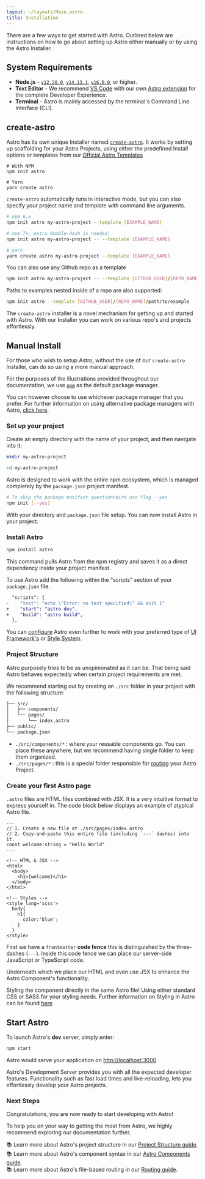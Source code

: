 ```yaml
---
layout: ~/layouts/Main.astro
title: Installation
---
```


There are a few ways to get started with Astro. Outlined below are instructions on how to go about setting up Astro either manually or by using the Astro Installer.

## System Requirements

- **Node.js** - [`v12.20.0`](https://nodejs.org/en/download/releases/), [`v14.13.1`](https://nodejs.org/en/download/), [`v16.0.0`](https://nodejs.org/en/download/current/), or higher.
- **Text Editor** - We recommend [VS Code](https://code.visualstudio.com/) with our own [Astro extension](https://marketplace.visualstudio.com/items?itemName=astro-build.astro-vscode) for the complete Developer Experience.
- **Terminal** - Astro is mainly accessed by the terminal's Command Line Interface (CLI).

## create-astro

Astro has its own unique Installer named [`create-astro`](https://github.com/snowpackjs/astro/tree/main/packages/create-astro). It works by setting up scaffolding for your Astro Projects, using either the predefined Install options or templates from our [Official Astro Templates](https://github.com/snowpackjs/astro/tree/main/examples)

```shell
# With NPM
npm init astro

# Yarn
yarn create astro
```

`create-astro` automatically runs in interactive mode, but you can also specify your project name and template with command line arguments.

```bash
# npm 6.x
npm init astro my-astro-project --template [EXAMPLE_NAME]

# npm 7+, extra double-dash is needed:
npm init astro my-astro-project -- --template [EXAMPLE_NAME]

# yarn
yarn create astro my-astro-project --template [EXAMPLE_NAME]
```

You can also use any Github repo as a template

```bash
npm init astro my-astro-project -- --template [GITHUB_USER]/[REPO_NAME]
```

Paths to examples nested inside of a repo are also supported:

```bash
npm init astro --template [GITHUB_USER]/[REPO_NAME]/path/to/example
```

The `create-astro` installer is a novel mechanism for getting up and started with Astro. With our Installer you can work on various repo's and projects effortlessly.

## Manual Install

For those who wish to setup Astro, without the use of our `create-astro` Installer, can do so using a more manual approach.

For the purposes of the illustrations provided throughout our documentation, we use [`npm`](https://www.npmjs.com/) as the default package manager.

You can however choose to use whichever package manager that you prefer. For further information on using alternative package managers with Astro, [click here]().
<!-- TODO: link to a pkg mngr page  -->
### Set up your project

Create an empty directory with the name of your project, and then navigate into it:

```bash
mkdir my-astro-project

cd my-astro-project 
```

Astro is designed to work with the entire npm ecosystem, which is managed completely by the `package.json` project manifest.

```bash
# To skip the package manifest questionnaire use flag --yes
npm init [--yes]
```

With your directory and `package.json` file setup. You can now install Astro in your project.

### Install Astro

```bash
npm install astro
```

This command pulls Astro from the npm registry and saves it as a direct dependency inside your project manifest.

To use Astro add the following within the "scripts" section of your `package.json` file.

```diff
  "scripts": {
-    "test": "echo \"Error: no test specified\" && exit 1"
+    "start": "astro dev",
+    "build": "astro build",
  },
```

You can [configure](/reference/configuration-reference.md) Astro even further to work with your preferred type of [UI Framework's]() or [Style System](/integrations/styles-and-css-libraries).

<!-- TODO: Create a Page for the UI Frameworks, there isn't really one that talks about the whole BYOF  -->

### Project Structure

Astro purposely tries to be as unopinionated as it can be. That being said Astro behaves expectedly when certain project requirements are met.

We recommend starting out by creating an `./src` folder in your project with the following structure:

```bash
├── src/
│   ├── components/
│   └── pages/
│       └── index.astro
├── public/
└── package.json
```

- `./src/components/*` : where your reusable components go. You can place these anywhere, but we recommend having single folder to keep them organized.
- `./src/pages/*` : this is a special folder responsible for [routing](/core-concepts/astro-pages) your Astro Project.

### Create your first Astro page

`.astro` files are HTML files combined with JSX. It is a very intuitive format to express yourself in. The code block below displays an example of atypical Astro file.

```astro
---
// 1. Create a new file at ./src/pages/index.astro
// 2. Copy-and-paste this entire file (including `---` dashes) into it.
const welcome:string = "Hello World"
---

<!-- HTML & JSX -->
<html>
  <body>
    <h1>{welcome}</h1>
  </body>
</html>

<!-- Styles -->
<style lang='scss'>
  body{
    h1{
      color:'blue';
    }
  } 
</style>
```



First we have a `frontmatter`  **code fence** this is distinguished by the three-dashes (`---`). Inside this code fence we can place our server-side JavaScript or TypeScript code.

Underneath which we place our HTML and even use JSX to enhance the Astro Component's functionality.

Styling the component directly in the same Astro file! Using either standard CSS or SASS for your styling needs. Further information on Styling in Astro can be found [here](/guides/styling)

## Start Astro

To launch Astro's **dev** server, simply enter:

```bash
npm start
```

Astro would serve your application on [http://localhost:3000](http://localhost:3000).

Astro's Development Server provides you with all the expected developer features. Functionality such as fast load times and live-reloading, lets you effortlessly develop your Astro projects.

### Next Steps

Congratulations, you are now ready to start developing with Astro!

To help you on your way to getting the most from Astro, we highly recommend exploring our documentation further.

📚 Learn more about Astro's project structure in our [Project Structure guide](/core-concepts/project-structure).  
📚 Learn more about Astro's component syntax in our [Astro Components guide](/core-concepts/astro-components).  
📚 Learn more about Astro's file-based routing in our [Routing guide](core-concepts/astro-pages).
